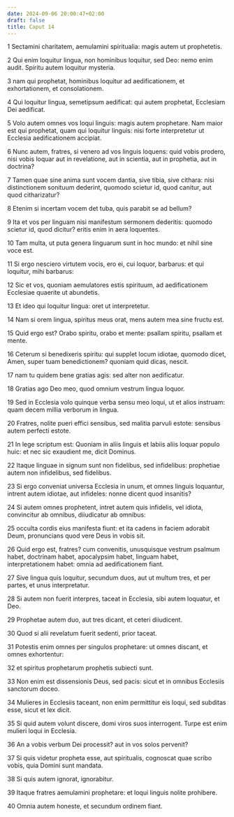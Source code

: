```yaml
---
date: 2024-09-06 20:00:47+02:00
draft: false
title: Caput 14
---
```





1 Sectamini charitatem, aemulamini spiritualia: magis autem ut prophetetis.

2 Qui enim loquitur lingua, non hominibus loquitur, sed Deo: nemo enim audit. Spiritu autem loquitur mysteria.

3 nam qui prophetat, hominibus loquitur ad aedificationem, et exhortationem, et consolationem.

4 Qui loquitur lingua, semetipsum aedificat: qui autem prophetat, Ecclesiam Dei aedificat.

5 Volo autem omnes vos loqui linguis: magis autem prophetare. Nam maior est qui prophetat, quam qui loquitur linguis: nisi forte interpretetur ut Ecclesia aedificationem accipiat.

6 Nunc autem, fratres, si venero ad vos linguis loquens: quid vobis prodero, nisi vobis loquar aut in revelatione, aut in scientia, aut in prophetia, aut in doctrina?

7 Tamen quae sine anima sunt vocem dantia, sive tibia, sive cithara: nisi distinctionem sonituum dederint, quomodo scietur id, quod canitur, aut quod citharizatur?

8 Etenim si incertam vocem det tuba, quis parabit se ad bellum?

9 Ita et vos per linguam nisi manifestum sermonem dederitis: quomodo scietur id, quod dicitur? eritis enim in aera loquentes.

10 Tam multa, ut puta genera linguarum sunt in hoc mundo: et nihil sine voce est.

11 Si ergo nesciero virtutem vocis, ero ei, cui loquor, barbarus: et qui loquitur, mihi barbarus:

12 Sic et vos, quoniam aemulatores estis spirituum, ad aedificationem Ecclesiae quaerite ut abundetis.

13 Et ideo qui loquitur lingua: oret ut interpretetur.

14 Nam si orem lingua, spiritus meus orat, mens autem mea sine fructu est.

15 Quid ergo est? Orabo spiritu, orabo et mente: psallam spiritu, psallam et mente.

16 Ceterum si benedixeris spiritu: qui supplet locum idiotae, quomodo dicet, Amen, super tuam benedictionem? quoniam quid dicas, nescit.

17 nam tu quidem bene gratias agis: sed alter non aedificatur.

18 Gratias ago Deo meo, quod omnium vestrum lingua loquor.

19 Sed in Ecclesia volo quinque verba sensu meo loqui, ut et alios instruam: quam decem millia verborum in lingua.

20 Fratres, nolite pueri effici sensibus, sed malitia parvuli estote: sensibus autem perfecti estote.

21 In lege scriptum est: Quoniam in aliis linguis et labiis aliis loquar populo huic: et nec sic exaudient me, dicit Dominus.

22 Itaque linguae in signum sunt non fidelibus, sed infidelibus: prophetiae autem non infidelibus, sed fidelibus.

23 Si ergo conveniat universa Ecclesia in unum, et omnes linguis loquantur, intrent autem idiotae, aut infideles: nonne dicent quod insanitis?

24 Si autem omnes prophetent, intret autem quis infidelis, vel idiota, convincitur ab omnibus, diiudicatur ab omnibus:

25 occulta cordis eius manifesta fiunt: et ita cadens in faciem adorabit Deum, pronuncians quod vere Deus in vobis sit.

26 Quid ergo est, fratres? cum convenitis, unusquisque vestrum psalmum habet, doctrinam habet, apocalypsim habet, linguam habet, interpretationem habet: omnia ad aedificationem fiant.

27 Sive lingua quis loquitur, secundum duos, aut ut multum tres, et per partes, et unus interpretatur.

28 Si autem non fuerit interpres, taceat in Ecclesia, sibi autem loquatur, et Deo.

29 Prophetae autem duo, aut tres dicant, et ceteri diiudicent.

30 Quod si alii revelatum fuerit sedenti, prior taceat.

31 Potestis enim omnes per singulos prophetare: ut omnes discant, et omnes exhortentur:

32 et spiritus prophetarum prophetis subiecti sunt.

33 Non enim est dissensionis Deus, sed pacis: sicut et in omnibus Ecclesiis sanctorum doceo.

34 Mulieres in Ecclesiis taceant, non enim permittitur eis loqui, sed subditas esse, sicut et lex dicit.

35 Si quid autem volunt discere, domi viros suos interrogent. Turpe est enim mulieri loqui in Ecclesia.

36 An a vobis verbum Dei processit? aut in vos solos pervenit?

37 Si quis videtur propheta esse, aut spiritualis, cognoscat quae scribo vobis, quia Domini sunt mandata.

38 Si quis autem ignorat, ignorabitur.

39 Itaque fratres aemulamini prophetare: et loqui linguis nolite prohibere.

40 Omnia autem honeste, et secundum ordinem fiant.

